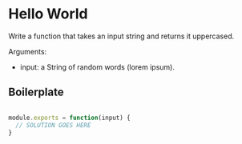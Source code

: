 # Hello World

Write a function that takes an input string and returns it uppercased.

Arguments:

* input: a String of random words (lorem ipsum).

## Boilerplate

```js

module.exports = function(input) {
  // SOLUTION GOES HERE
}

```
